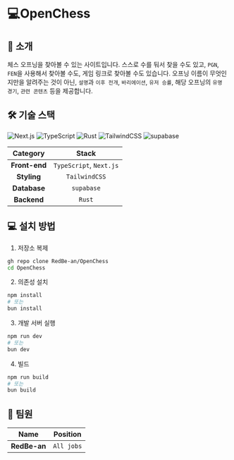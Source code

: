 # 💻OpenChess

## 🚀 소개
체스 오프닝을 찾아볼 수 있는 사이트입니다. 스스로 수를 둬서 찾을 수도 있고, `PGN`, `FEN`을 사용해서 찾아볼 수도, 게임 링크로 찾아볼 수도 있습니다. 오프닝 이름이 무엇인지만을 알려주는 것이 아닌, `설명`과 `이후 전개`, `바리에이션`, `유저 승률`, 해당 오프닝의 `유명 경기`, `관련 콘텐츠` 등을 제공합니다.

## 🛠️ 기술 스택
![Next.js](https://img.shields.io/badge/Next.js-000000?style=for-the-badge&logo=nextdotjs&logoColor=white) ![TypeScript](https://img.shields.io/badge/TypeScript-3178C6?style=for-the-badge&logo=typescript&logoColor=white) ![Rust](https://img.shields.io/badge/Rust-000000?style=for-the-badge&logo=rust&logoColor=white) ![TailwindCSS](https://img.shields.io/badge/TailwindCSS-06B6D4?style=for-the-badge&logo=tailwindcss&logoColor=white) ![supabase](https://img.shields.io/badge/supabase-3FCF8E?style=for-the-badge&logo=supabase&logoColor=white) 

| **Category** | **Stack** |
|:------------:|:----------:|
| **Front-end** | `TypeScript`, `Next.js` |
| **Styling** | `TailwindCSS` |
| **Database** | `supabase` |
| **Backend** | `Rust` |


## 💻 설치 방법
1. 저장소 복제
```bash
gh repo clone RedBe-an/OpenChess
cd OpenChess
```

2. 의존성 설치
```bash
npm install
# 또는
bun install
```

3. 개발 서버 실행
```bash
npm run dev
# 또는
bun dev
```

4. 빌드
```bash
npm run build
# 또는
bun build
```

## 👥 팀원
| **Name** | **Position** |
|:--------:|:------------:|
| **RedBe-an** | `All jobs` |

